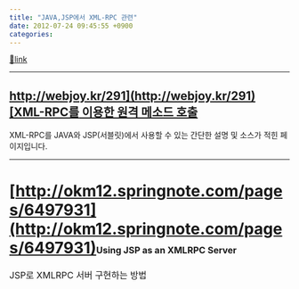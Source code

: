```yaml
---
title: "JAVA,JSP에서 XML-RPC 관련"
date: 2012-07-24 09:45:55 +0900
categories: 
---
```

[🔗link](http://www.mins01.com/mh/tech/read/787)
***


[http://webjoy.kr/291](http://webjoy.kr/291)[XML-RPC를 이용한 원격 메소드 호출](http://webjoy.kr/291)
----------------------------------------------

  


XML-RPC를 JAVA와 JSP(서블릿)에서 사용할 수 있는 간단한 설명 및 소스가 적힌 페이지입니다.

  
- - - - - -

[http://okm12.springnote.com/pages/6497931](http://okm12.springnote.com/pages/6497931)<font size="3">Using JSP as an XMLRPC Server</font>
===================================================

<font size="3">JSP로 XMLRPC 서버 구현하는 방법</font>
